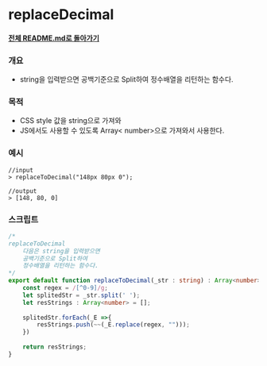# replaceDecimal

#### [전체 README.md로 돌아가기](../../../포트폴리오/README.md)

### 개요
* string을 입력받으면 
공백기준으로 Split하여
정수배열을 리턴하는 함수다.

### 목적
* CSS style 값을 string으로 가져와
* JS에서도 사용할 수 있도록 Array< number>으로 가져와서 사용한다.

### 예시
```shell
//input
> replaceToDecimal("148px 80px 0");

//output
> [148, 80, 0]
```

### 스크립트
```ts
/*
replaceToDecimal
    다음은 string을 입력받으면 
    공백기준으로 Split하여
    정수배열을 리턴하는 함수다.
*/
export default function replaceToDecimal(_str : string) : Array<number> {
    const regex = /[^0-9]/g;
    let splitedStr = _str.split(' ');
    let resStrings : Array<number> = [];
    
    splitedStr.forEach(_E =>{
        resStrings.push(~~(_E.replace(regex, "")));
    })
    
    return resStrings;
}
```